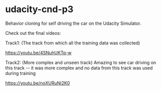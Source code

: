 # udacity-cnd-p3

Behavior cloning for self driving the car on the Udacity Simulator.

Check out the final videos:

Track1: (The track from which all the training data was collected)

https://youtu.be/4SNuhUKTq-w

Track2: (More complex and unseen track)
Amazing to see car driving on this track -- it was more complex and no data from this track was used during training

https://youtu.be/noXURuNj2K0
